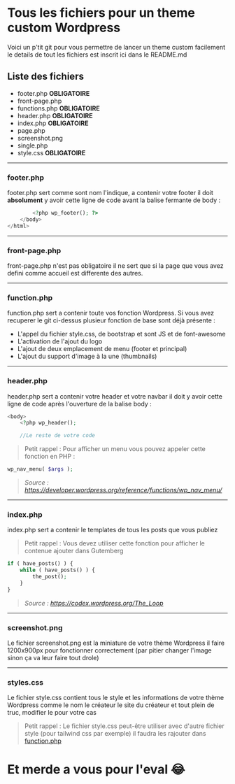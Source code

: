 


# Tous les fichiers pour un theme custom Wordpress

Voici un p'tit git pour vous permettre de lancer un theme custom facilement le details de tout les fichiers est inscrit ici dans le README.md

## Liste des fichiers

- footer.php **OBLIGATOIRE**
- front-page.php
- functions.php **OBLIGATOIRE**
- header.php **OBLIGATOIRE**
- index.php **OBLIGATOIRE**
- page.php
- screenshot.png
- single.php
- style.css **OBLIGATOIRE**

---

### footer.php

footer.php sert comme sont nom l'indique, a contenir votre footer il doit **absolument** y avoir cette ligne de code avant la balise fermante de body :
```PHP
        <?php wp_footer(); ?>
    </body>
</html>
```
---

### front-page.php

front-page.php n'est pas obligatoire il ne sert que si la page que vous avez defini comme accueil est differente des autres.

---

### function.php

function.php sert a contenir toute vos fonction Wordpress. Si vous avez recuperer le git ci-dessus plusieur fonction de base sont déjà présente :

- L'appel du fichier style.css, de bootstrap et sont JS et de font-awesome
- L'activation de l'ajout du logo
- L'ajout de deux emplacement de menu (footer et principal)
- L'ajout du support d'image à la une (thumbnails)
---

### header.php

header.php sert a contenir votre header et votre navbar il doit y avoir cette ligne de code après l'ouverture de la balise body :
```PHP
<body>
    <?php wp_header();

    //Le reste de votre code
```

>Petit rappel :
>Pour afficher un menu vous pouvez appeler cette fonction en PHP :
```PHP
wp_nav_menu( $args );
```
>*Source : https://developer.wordpress.org/reference/functions/wp_nav_menu/*
---

### index.php

index.php sert a contenir le templates de tous les posts que vous publiez

>Petit rappel :
>Vous devez utiliser cette fonction pour afficher le contenue ajouter dans Gutemberg
``` PHP
if ( have_posts() ) {
	while ( have_posts() ) {
		the_post();
	}
}
```
>*Source : https://codex.wordpress.org/The_Loop*
---


### screenshot.png

Le fichier screenshot.png est la miniature de votre thème Wordpress il faire 1200x900px pour fonctionner correctement (par pitier changer l'image sinon ça va leur faire tout drole)

---


### styles.css

Le fichier style.css contient tous le style et les informations de votre thème Wordpress comme le nom le créateur le site du créateur et tout plein de truc, modifier le pour votre cas

>Petit rappel :
>Le fichier style.css peut-être utiliser avec d'autre fichier style (pour tailwind css par exemple) il faudra les rajouter dans [function.php](#function.php)

# Et merde a vous pour l'eval :joy:

